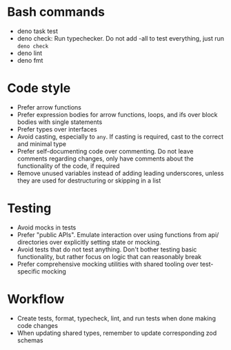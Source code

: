 # Bash commands

- deno task test
- deno check: Run typechecker. Do not add -all to test everything, just run
  `deno check`
- deno lint
- deno fmt

# Code style

- Prefer arrow functions
- Prefer expression bodies for arrow functions, loops, and ifs over block bodies
  with single statements
- Prefer types over interfaces
- Avoid casting, especially to `any`. If casting is required, cast to the
  correct and minimal type
- Prefer self-documenting code over commenting. Do not leave comments regarding
  changes, only have comments about the functionality of the code, if required
- Remove unused variables instead of adding leading underscores, unless they are
  used for destructuring or skipping in a list

# Testing

- Avoid mocks in tests
- Prefer "public APIs". Emulate interaction over using functions from api/
  directories over explicitly setting state or mocking.
- Avoid tests that do not test anything. Don't bother testing basic
  functionality, but rather focus on logic that can reasonably break
- Prefer comprehensive mocking utilities with shared tooling over test-specific
  mocking

# Workflow

- Create tests, format, typecheck, lint, and run tests when done making code
  changes
- When updating shared types, remember to update corresponding zod schemas
